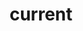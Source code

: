 ---
layout: landing_page
sidebar: qq_cli_command_reference_sidebar
summary: Listing of commands for current
title: current

---
